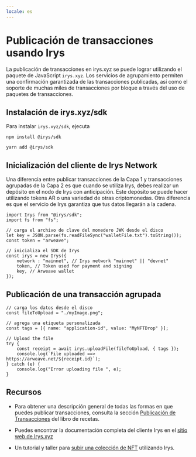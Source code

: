 ```yaml
---
locale: es
---
```


# Publicación de transacciones usando Irys

La publicación de transacciones en irys.xyz se puede lograr utilizando el paquete de JavaScript `irys.xyz`. Los servicios de agrupamiento permiten una confirmación garantizada de las transacciones publicadas, así como el soporte de muchas miles de transacciones por bloque a través del uso de paquetes de transacciones.

## Instalación de irys.xyz/sdk

Para instalar `irys.xyz/sdk`, ejecuta

<CodeGroup>
  <CodeGroupItem title="NPM">

```console:no-line-numbers
npm install @irys/sdk
```

  </CodeGroupItem>
  <CodeGroupItem title="YARN">

```console:no-line-numbers
yarn add @irys/sdk
```

  </CodeGroupItem>
</CodeGroup>

## Inicialización del cliente de Irys Network

Una diferencia entre publicar transacciones de la Capa 1 y transacciones agrupadas de la Capa 2 es que cuando se utiliza Irys, debes realizar un depósito en el nodo de Irys con anticipación. Este depósito se puede hacer utilizando tokens AR o una variedad de otras criptomonedas. Otra diferencia es que el servicio de Irys garantiza que tus datos llegarán a la cadena.

```js:no-line-numbers
import Irys from "@irys/sdk";
import fs from "fs";

// carga el archivo de clave del monedero JWK desde el disco
let key = JSON.parse(fs.readFileSync("walletFile.txt").toString());
const token = "arweave";

// inicializa el SDK de Irys
const irys = new Irys({
	network : "mainnet", // Irys network "mainnet" || "devnet"
	token, // Token used for payment and signing
	key, // Arweave wallet
});
```

## Publicación de una transacción agrupada

```js:no-line-numbers
// carga los datos desde el disco
const fileToUpload = "./myImage.png";

// agrega una etiqueta personalizada
const tags = [{ name: "application-id", value: "MyNFTDrop" }];

// Upload the file
try {
	const receipt = await irys.uploadFile(fileToUpload, { tags });
	console.log(`File uploaded ==> https://arweave.net/${receipt.id}`);
} catch (e) {
	console.log("Error uploading file ", e);
}

```

## Recursos

- Para obtener una descripción general de todas las formas en que puedes publicar transacciones, consulta la sección [Publicación de Transacciones](../../concepts/post-transactions.md) del libro de recetas.

- Puedes encontrar la documentación completa del cliente Irys en el [sitio web de Irys.xyz](http://docs.irys.xyz/developer-docs/irys-sdk)

- Un tutorial y taller para [subir una colección de NFT](http://docs.irys.xyz/hands-on/tutorials/uploading-nfts) utilizando Irys.
